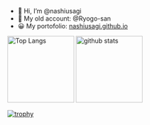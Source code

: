 - 👋 Hi, I’m @nashiusagi
- 👀 My old account: @Ryogo-san
- 😀 My portofolio: [nashiusagi.github.io](https://nashiusagi.github.io/)

<p align="left"> 
  <img alt="Top Langs" height="150px" src="https://github-readme-stats.vercel.app/api/top-langs/?username=nashiusagi&layout=compact&count_private=true&show_icons=true&theme=onedark" />
  <img alt="github stats" height="150px" src="https://github-readme-stats.vercel.app/api?username=nashiusagi&count_private=true&show_icons=true&show_icons=true&theme=onedark" />
</p>

[![trophy](https://github-profile-trophy.vercel.app/?username=nashiusagi&theme=onedark&column=7
)](https://github.com/ryo-ma/github-profile-trophy)

